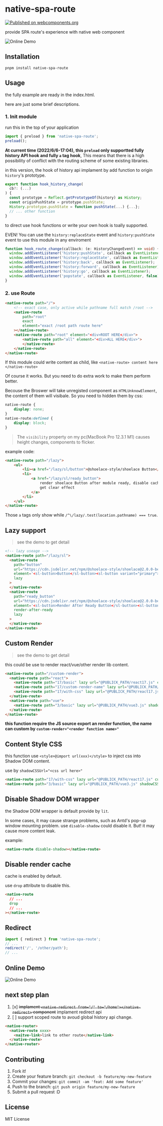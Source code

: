 # native-spa-route

[![Published on webcomponents.org](https://img.shields.io/badge/webcomponents.org-published-blue.svg)](https://www.webcomponents.org/element/owner/native-spa-route)

provide SPA route's experience with native web component

![Online Demo]([https://](https://native-spa-route.vercel.app/))

## Installation

`pnpm install native-spa-route`

## Usage

the fully example are ready in the index.html.

here are just some brief descriptions.

### 1. Init module

run this in the top of your application

```typescript
import { preload } from 'native-spa-route';
preload();
```

**At current time (2022/6/6-17:04), this `preload` only supportted fully history API hook and fully `a` tag hook**,
This means that there is a high possibility of conflict with the routing scheme of some existing libraries.

in this version, the hook of history api implament by add function to origin `history`'s prototype.

```typescript
export function hook_history_change(
  cb?: (...)
) {
  const prototype = Reflect.getPrototypeOf(history) as History;
  const originPushState = prototype.pushState;
  History.prototype.pushState = function pushState(...) {...};
  // ... other function
}
```

to direct use hook functions or write your own hook is toally supported.

EVEN! You can use the `history:replaceState` event and `history:pushState` event to use this module in any enviroment

```typescript
function hook_route_change(callback: (e: HistoryChangeEvent) => void) {
  window.addEventListener('history:pushState', callback as EventListener);
  window.addEventListener('history:replaceState', callback as EventListener);
  window.addEventListener('history:back', callback as EventListener);
  window.addEventListener('history:forward', callback as EventListener);
  window.addEventListener('history:go', callback as EventListener);
  window.addEventListener('popstate', callback as EventListener, false);
}
```

### 2. use Route

```html
<native-route path="/">
	<!-- exact case, only active while pathname full match /root -->
	<native-route
		path="root"
		exact
		element="exact /root path route here"
	></native-route>
	<native-route path="root" element="<div>ROOT HERE</div>">
		<native-route path="all" element="<div>ALL HERE</div>">
		</native-route>
	</native-route>
</native-route>
```

If this module could write content as child, like `<native-route> content here </native-route>`

Of course it works. But you need to do extra work to make them perform better.

Becouse the Broswer will take unregisted component as `HTMLUnknowElement`, the content of them will visibale.
So you need to hidden them by css:

```css
native-route {
	display: none;
}
native-route:defined {
	display: block;
}
```

> The `visibility` property on my pc(MacBook Pro 12.3.1 M1) causes height changes, components to flicker.

example code:

```html
<native-route path="/lazy">
	<ul>
		<li><a href="/lazy/sl/button">@shoelace-style/shoelace Button</a></li>
		<li>
			<a href="/lazy/sl/ready_button">
				render shoelace Button after module ready, disable cache to
				get clear effect
			</a>
		</li>
	</ul>
</native-route>
```

Those `a` tags only show while `/^\/lazy/.test(location.pathname) === true`.

## Lazy support

> see the demo to get detail

```html
<!-- lazy useage -->
<native-route path="/lazy/sl">
  <native-route
    path="button"
    url="https://cdn.jsdelivr.net/npm/@shoelace-style/shoelace@2.0.0-beta.74/dist/components/button/button.js"
    element='<sl-button>Button</sl-button><sl-button variant="primary">Primary</sl-button><sl-button variant="neutral" loading>Neutral</sl-button>'
    lazy
  >
  </native-route>
  <native-route
    path="ready_button"
    url="https://cdn.jsdelivr.net/npm/@shoelace-style/shoelace@2.0.0-beta.74/dist/components/button/button.js"
    element='<sl-button>Render After Ready Button</sl-button><sl-button variant="primary">Primary</sl-button><sl-button variant="neutral" loading>Neutral</sl-button>'
    render-after-ready
    lazy
  >
  </native-route>
</native-route>
```

## Custom Render

> see the demo to get detail

this could be use to render react/vue/other render lib content.

```html
<native-route path="/custom-render">
  <native-route path="react">
    <native-route path="17/basic" lazy url="@PUBLICK_PATH/react17.js" custom-render></native-route>
    <native-route path="17/custom-render-name" lazy url="@PUBLICK_PATH/react17.js" custom-render="customRenderFunction"></native-route>
    <native-route path="17/with-css" lazy url="@PUBLICK_PATH/react17.js" custom-render="withCss" shadowCSSUrl="@PUBLICK_PATH/react17.css"></native-route>
  </native-route>
  <native-route path="vue">
    <native-route path="3/basic" lazy url="@PUBLICK_PATH/vue3.js" shadowCSSUrl="@PUBLICK_PATH/vue3.css" custom-render></native-route>
  </native-route>
</native-route>
```

**this function require the JS source export an render function, the name can custom by `custom-render="<render function name>"`**

## Content Style CSS

this function use `<style>@import url(xxx)</style>` to inject css into Shadow DOM content.

use by `shadowCSSUrl="<css url here>"`

```html
<native-route path="17/with-css" lazy url="@PUBLICK_PATH/react17.js" custom-render="withCss" shadowCSSUrl="@PUBLICK_PATH/react17.css"></native-route>
<native-route path="3/basic" lazy url="@PUBLICK_PATH/vue3.js" shadowCSSUrl="@PUBLICK_PATH/vue3.css" custom-render></native-route>
```

## Disable Shadow DOM wrapper

the Shadow DOM wrapper is default provide by `lit`.

In some cases, it may cause strange problems, such as Antd's pop-up window mounting problem.
use `disable-shadow` could disable it. But! it may cause more content leak.

example:

```html
<native-route disable-shadow></native-route>
```

## Disable render cache

cache is enabled by default.

use `drop` attribute to disable this.

```html
<native-route
  // ...
  drop
  // ...
></native-route>
```

## Redirect

```typescript
import { redirect } from 'native-spa-route';
// ...
redirect('/', '/other/path');
// ...
```

## Online Demo

![Online Demo]([https://](https://native-spa-route.vercel.app/))

## next step plan

1. [x] ~~implament `<native-redirect from="/" to="/home"></native-redirect>` component~~ implament redirect api
2. [ ] support scoped route to avoud global history api change.

```html
<native-router>
  <native-route xxxx>
    <naitve-link>link to other route</native-link>
  </native-route>
</native-router>
```

## Contributing

1. Fork it!
2. Create your feature branch: `git checkout -b feature/my-new-feature`
3. Commit your changes: `git commit -am 'feat: Add some feature'`
4. Push to the branch: `git push origin feature/my-new-feature`
5. Submit a pull request :D

## License

MIT License
